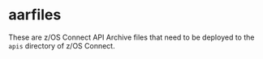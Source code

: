 # aarfiles

These are z/OS Connect API Archive files that need to be deployed to the `apis` directory of z/OS Connect.
